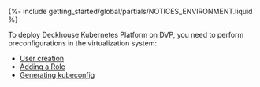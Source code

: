 {%- include getting_started/global/partials/NOTICES_ENVIRONMENT.liquid %}

To deploy Deckhouse Kubernetes Platform on DVP, you need to perform preconfigurations in the virtualization system:

- [User creation](/products/kubernetes-platform/documentation/v1/modules/cloud-provider-dvp/environment.html#user-creation)
- [Adding a Role](/products/kubernetes-platform/documentation/v1/modules/cloud-provider-dvp/environment.html#adding-a-role)
- [Generating kubeconfig](/products/kubernetes-platform/documentation/v1/modules/cloud-provider-dvp/environment.html#generating-kubeconfig)
